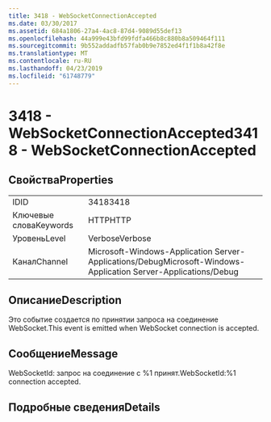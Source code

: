 ```yaml
---
title: 3418 - WebSocketConnectionAccepted
ms.date: 03/30/2017
ms.assetid: 684a1806-27a4-4ac8-87d4-9089d55def13
ms.openlocfilehash: 44a999e43bfd99fdfa466b8c880b8a509464f111
ms.sourcegitcommit: 9b552addadfb57fab0b9e7852ed4f1f1b8a42f8e
ms.translationtype: MT
ms.contentlocale: ru-RU
ms.lasthandoff: 04/23/2019
ms.locfileid: "61748779"
---
```

# <a name="3418---websocketconnectionaccepted"></a><span data-ttu-id="b9160-102">3418 - WebSocketConnectionAccepted</span><span class="sxs-lookup"><span data-stu-id="b9160-102">3418 - WebSocketConnectionAccepted</span></span>
## <a name="properties"></a><span data-ttu-id="b9160-103">Свойства</span><span class="sxs-lookup"><span data-stu-id="b9160-103">Properties</span></span>  
  
|||  
|-|-|  
|<span data-ttu-id="b9160-104">ID</span><span class="sxs-lookup"><span data-stu-id="b9160-104">ID</span></span>|<span data-ttu-id="b9160-105">3418</span><span class="sxs-lookup"><span data-stu-id="b9160-105">3418</span></span>|  
|<span data-ttu-id="b9160-106">Ключевые слова</span><span class="sxs-lookup"><span data-stu-id="b9160-106">Keywords</span></span>|<span data-ttu-id="b9160-107">HTTP</span><span class="sxs-lookup"><span data-stu-id="b9160-107">HTTP</span></span>|  
|<span data-ttu-id="b9160-108">Уровень</span><span class="sxs-lookup"><span data-stu-id="b9160-108">Level</span></span>|<span data-ttu-id="b9160-109">Verbose</span><span class="sxs-lookup"><span data-stu-id="b9160-109">Verbose</span></span>|  
|<span data-ttu-id="b9160-110">Канал</span><span class="sxs-lookup"><span data-stu-id="b9160-110">Channel</span></span>|<span data-ttu-id="b9160-111">Microsoft-Windows-Application Server-Applications/Debug</span><span class="sxs-lookup"><span data-stu-id="b9160-111">Microsoft-Windows-Application Server-Applications/Debug</span></span>|  
  
## <a name="description"></a><span data-ttu-id="b9160-112">Описание</span><span class="sxs-lookup"><span data-stu-id="b9160-112">Description</span></span>  
 <span data-ttu-id="b9160-113">Это событие создается по принятии запроса на соединение WebSocket.</span><span class="sxs-lookup"><span data-stu-id="b9160-113">This event is emitted when WebSocket connection is accepted.</span></span>  
  
## <a name="message"></a><span data-ttu-id="b9160-114">Сообщение</span><span class="sxs-lookup"><span data-stu-id="b9160-114">Message</span></span>  
 <span data-ttu-id="b9160-115">WebSocketId: запрос на соединение с %1 принят.</span><span class="sxs-lookup"><span data-stu-id="b9160-115">WebSocketId:%1 connection accepted.</span></span>  
  
## <a name="details"></a><span data-ttu-id="b9160-116">Подробные сведения</span><span class="sxs-lookup"><span data-stu-id="b9160-116">Details</span></span>

